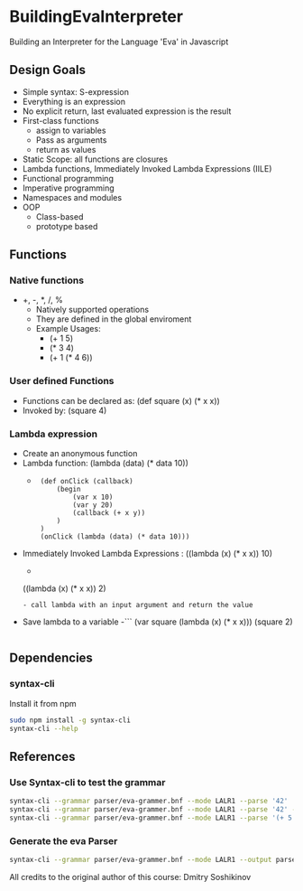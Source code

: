 # BuildingEvaInterpreter
Building an Interpreter for the Language 'Eva' in Javascript

## Design Goals
- Simple syntax: S-expression
- Everything is an expression
- No explicit return, last evaluated expression is the result
- First-class functions
    - assign to variables
    - Pass as arguments
    - return as values
- Static Scope: all functions are closures
- Lambda functions, Immediately Invoked Lambda Expressions (IILE)
- Functional programming
- Imperative programming
- Namespaces and modules
- OOP
    - Class-based
    - prototype based

## Functions
### Native functions
- +, -, *, /, % 
    - Natively supported operations
    - They are defined in the global enviroment
    - Example Usages:
        - (+ 1 5)
        - (* 3 4)
        - (+ 1 (* 4 6))
### User defined Functions
- Functions can be declared as: (def square (x) (* x x))
- Invoked by: (square 4)

### Lambda expression
- Create an anonymous function
- Lambda function: (lambda (data) (* data 10))
    -  ```
        (def onClick (callback)
            (begin
                (var x 10)
                (var y 20)
                (callback (+ x y))
            )
        )            
        (onClick (lambda (data) (* data 10)))
        ```
- Immediately Invoked Lambda Expressions : ((lambda (x) (* x x)) 10)
    - ```
    ((lambda (x) (* x x)) 2)
    ```
    - call lambda with an input argument and return the value
- Save lambda to a variable
    -```
    (var square (lambda (x) (* x x)))
    (square 2)
    ```

## Dependencies
### syntax-cli
Install it from npm
```bash
sudo npm install -g syntax-cli
syntax-cli --help
```

## References
### Use Syntax-cli to test the grammar
```bash
syntax-cli --grammar parser/eva-grammer.bnf --mode LALR1 --parse '42'
syntax-cli --grammar parser/eva-grammer.bnf --mode LALR1 --parse '42' --tokenize
syntax-cli --grammar parser/eva-grammer.bnf --mode LALR1 --parse '(+ 5 foo)'
```
### Generate the eva Parser
```bash
syntax-cli --grammar parser/eva-grammer.bnf --mode LALR1 --output parser/evaParser.js
```

All credits to the original author of this course: Dmitry Soshikinov